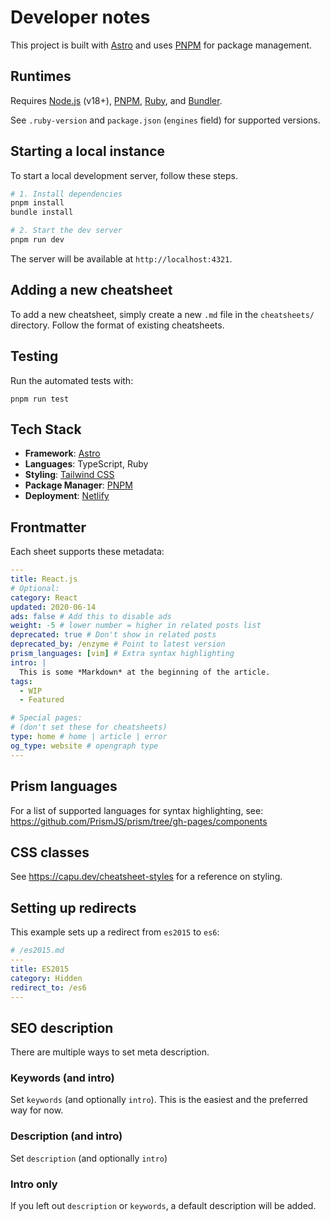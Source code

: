 # Developer notes

This project is built with [Astro](https://astro.build) and uses [PNPM](https://pnpm.io) for package management.

## Runtimes

Requires [Node.js](https://nodejs.org/) (v18+), [PNPM](https://pnpm.io/installation), [Ruby](https://www.ruby-lang.org/en/documentation/installation/), and [Bundler](https://bundler.io/).

See `.ruby-version` and `package.json` (`engines` field) for supported versions.

## Starting a local instance

To start a local development server, follow these steps.

```bash
# 1. Install dependencies
pnpm install
bundle install

# 2. Start the dev server
pnpm run dev
```

The server will be available at `http://localhost:4321`.

## Adding a new cheatsheet

To add a new cheatsheet, simply create a new `.md` file in the `cheatsheets/` directory. Follow the format of existing cheatsheets.

## Testing

Run the automated tests with:

```
pnpm run test
```

## Tech Stack

*   **Framework**: [Astro](https://astro.build)
*   **Languages**: TypeScript, Ruby
*   **Styling**: [Tailwind CSS](https://tailwindcss.com/)
*   **Package Manager**: [PNPM](https://pnpm.io/)
*   **Deployment**: [Netlify](https://www.netlify.com/)

## Frontmatter

Each sheet supports these metadata:

```yml
---
title: React.js
# Optional:
category: React
updated: 2020-06-14
ads: false # Add this to disable ads
weight: -5 # lower number = higher in related posts list
deprecated: true # Don't show in related posts
deprecated_by: /enzyme # Point to latest version
prism_languages: [vim] # Extra syntax highlighting
intro: |
  This is some *Markdown* at the beginning of the article.
tags:
  - WIP
  - Featured

# Special pages:
# (don't set these for cheatsheets)
type: home # home | article | error
og_type: website # opengraph type
---
```

## Prism languages

For a list of supported languages for syntax highlighting, see: <https://github.com/PrismJS/prism/tree/gh-pages/components>

## CSS classes

See <https://capu.dev/cheatsheet-styles> for a reference on styling.

## Setting up redirects

This example sets up a redirect from `es2015` to `es6`:

```yml
# /es2015.md
---
title: ES2015
category: Hidden
redirect_to: /es6
---
```

## SEO description

There are multiple ways to set meta description.

### Keywords (and intro)

Set `keywords` (and optionally `intro`). This is the easiest and the preferred
way for now.

### Description (and intro)

Set `description` (and optionally `intro`)

### Intro only

If you left out `description` or `keywords`, a default description will be added.
